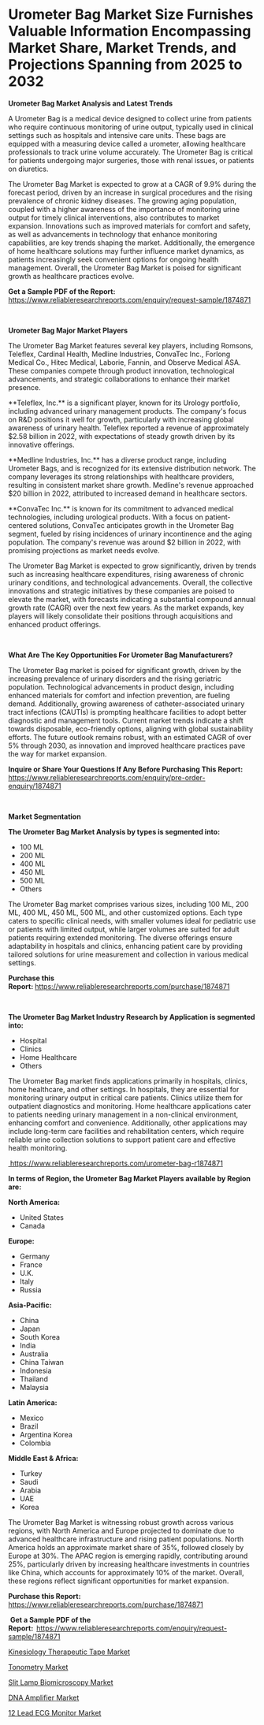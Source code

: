 <p><h1>Urometer Bag Market Size Furnishes Valuable Information Encompassing Market Share, Market Trends, and Projections Spanning from 2025 to 2032</h1></p><p><strong>Urometer Bag Market Analysis and Latest Trends</strong></p>
<p><p>A Urometer Bag is a medical device designed to collect urine from patients who require continuous monitoring of urine output, typically used in clinical settings such as hospitals and intensive care units. These bags are equipped with a measuring device called a urometer, allowing healthcare professionals to track urine volume accurately. The Urometer Bag is critical for patients undergoing major surgeries, those with renal issues, or patients on diuretics.</p><p>The Urometer Bag Market is expected to grow at a CAGR of 9.9% during the forecast period, driven by an increase in surgical procedures and the rising prevalence of chronic kidney diseases. The growing aging population, coupled with a higher awareness of the importance of monitoring urine output for timely clinical interventions, also contributes to market expansion. Innovations such as improved materials for comfort and safety, as well as advancements in technology that enhance monitoring capabilities, are key trends shaping the market. Additionally, the emergence of home healthcare solutions may further influence market dynamics, as patients increasingly seek convenient options for ongoing health management. Overall, the Urometer Bag Market is poised for significant growth as healthcare practices evolve.</p></p>
<p><strong>Get a Sample PDF of the Report:&nbsp;</strong> <a href="https://www.reliableresearchreports.com/enquiry/request-sample/1874871?utm_campaign=24&utm_medium=2&utm_source=Github&utm_content=ia&utm_term=04032025&utm_id=urometer-bag">https://www.reliableresearchreports.com/enquiry/request-sample/1874871</a></p>
<p>&nbsp;</p>
<p><strong>Urometer Bag Major Market Players</strong></p>
<p><p>The Urometer Bag Market features several key players, including Romsons, Teleflex, Cardinal Health, Medline Industries, ConvaTec Inc., Forlong Medical Co., Hitec Medical, Laborie, Fannin, and Observe Medical ASA. These companies compete through product innovation, technological advancements, and strategic collaborations to enhance their market presence.</p><p>**Teleflex, Inc.** is a significant player, known for its Urology portfolio, including advanced urinary management products. The company's focus on R&D positions it well for growth, particularly with increasing global awareness of urinary health. Teleflex reported a revenue of approximately $2.58 billion in 2022, with expectations of steady growth driven by its innovative offerings.</p><p>**Medline Industries, Inc.** has a diverse product range, including Urometer Bags, and is recognized for its extensive distribution network. The company leverages its strong relationships with healthcare providers, resulting in consistent market share growth. Medline's revenue approached $20 billion in 2022, attributed to increased demand in healthcare sectors.</p><p>**ConvaTec Inc.** is known for its commitment to advanced medical technologies, including urological products. With a focus on patient-centered solutions, ConvaTec anticipates growth in the Urometer Bag segment, fueled by rising incidences of urinary incontinence and the aging population. The company's revenue was around $2 billion in 2022, with promising projections as market needs evolve.</p><p>The Urometer Bag Market is expected to grow significantly, driven by trends such as increasing healthcare expenditures, rising awareness of chronic urinary conditions, and technological advancements. Overall, the collective innovations and strategic initiatives by these companies are poised to elevate the market, with forecasts indicating a substantial compound annual growth rate (CAGR) over the next few years. As the market expands, key players will likely consolidate their positions through acquisitions and enhanced product offerings.</p></p>
<p>&nbsp;</p>
<p><strong>What Are The Key Opportunities For Urometer Bag Manufacturers?</strong></p>
<p><p>The Urometer Bag market is poised for significant growth, driven by the increasing prevalence of urinary disorders and the rising geriatric population. Technological advancements in product design, including enhanced materials for comfort and infection prevention, are fueling demand. Additionally, growing awareness of catheter-associated urinary tract infections (CAUTIs) is prompting healthcare facilities to adopt better diagnostic and management tools. Current market trends indicate a shift towards disposable, eco-friendly options, aligning with global sustainability efforts. The future outlook remains robust, with an estimated CAGR of over 5% through 2030, as innovation and improved healthcare practices pave the way for market expansion.</p></p>
<p><strong>Inquire or Share Your Questions If Any Before Purchasing This Report:</strong> <a href="https://www.reliableresearchreports.com/enquiry/pre-order-enquiry/1874871?utm_campaign=24&utm_medium=2&utm_source=Github&utm_content=ia&utm_term=04032025&utm_id=urometer-bag">https://www.reliableresearchreports.com/enquiry/pre-order-enquiry/1874871</a></p>
<p>&nbsp;</p>
<p><strong>Market Segmentation</strong></p>
<p><strong>The Urometer Bag Market Analysis by types is segmented into:</strong></p>
<p><ul><li>100 ML</li><li>200 ML</li><li>400 ML</li><li>450 ML</li><li>500 ML</li><li>Others</li></ul></p>
<p><p>The Urometer Bag market comprises various sizes, including 100 ML, 200 ML, 400 ML, 450 ML, 500 ML, and other customized options. Each type caters to specific clinical needs, with smaller volumes ideal for pediatric use or patients with limited output, while larger volumes are suited for adult patients requiring extended monitoring. The diverse offerings ensure adaptability in hospitals and clinics, enhancing patient care by providing tailored solutions for urine measurement and collection in various medical settings.</p></p>
<p><strong>Purchase this Report:&nbsp;</strong><a href="https://www.reliableresearchreports.com/purchase/1874871?utm_campaign=24&utm_medium=2&utm_source=Github&utm_content=ia&utm_term=04032025&utm_id=urometer-bag">https://www.reliableresearchreports.com/purchase/1874871</a></p>
<p>&nbsp;</p>
<p><strong>The Urometer Bag Market Industry Research by Application is segmented into:</strong></p>
<p><ul><li>Hospital</li><li>Clinics</li><li>Home Healthcare</li><li>Others</li></ul></p>
<p><p>The Urometer Bag market finds applications primarily in hospitals, clinics, home healthcare, and other settings. In hospitals, they are essential for monitoring urinary output in critical care patients. Clinics utilize them for outpatient diagnostics and monitoring. Home healthcare applications cater to patients needing urinary management in a non-clinical environment, enhancing comfort and convenience. Additionally, other applications may include long-term care facilities and rehabilitation centers, which require reliable urine collection solutions to support patient care and effective health monitoring.</p></p>
<p><a href="https://www.reliableresearchreports.com/urometer-bag-r1874871?utm_campaign=24&utm_medium=2&utm_source=Github&utm_content=ia&utm_term=04032025&utm_id=urometer-bag">&nbsp;https://www.reliableresearchreports.com/urometer-bag-r1874871</a></p>
<p><strong>In terms of Region, the Urometer Bag Market Players available by Region are:</strong></p>
<p>
    <p> <strong> North America: </strong>
        <ul>
            <li>United States</li>
            <li>Canada</li>
        </ul>
        </p> 
    <p> <strong> Europe: </strong>
        <ul>
            <li>Germany</li>
            <li>France</li>
            <li>U.K.</li>
            <li>Italy</li>
            <li>Russia</li>
        </ul>
        </p> 
    <p> <strong> Asia-Pacific: </strong>
        <ul>
            <li>China</li>
            <li>Japan</li>
            <li>South Korea</li>
            <li>India</li>
            <li>Australia</li>
            <li>China Taiwan</li>
            <li>Indonesia</li>
            <li>Thailand</li>
            <li>Malaysia</li>
        </ul>
        </p> 
    <p> <strong> Latin America: </strong>
        <ul>
            <li>Mexico</li>
            <li>Brazil</li>
            <li>Argentina Korea</li>
            <li>Colombia</li>
        </ul>
        </p> 
    <p> <strong> Middle East & Africa: </strong>
        <ul>
            <li>Turkey</li>
            <li>Saudi</li>
            <li>Arabia</li>
            <li>UAE</li>
            <li>Korea</li>
        </ul>
    </p>
    </p>
<p><p>The Urometer Bag Market is witnessing robust growth across various regions, with North America and Europe projected to dominate due to advanced healthcare infrastructure and rising patient populations. North America holds an approximate market share of 35%, followed closely by Europe at 30%. The APAC region is emerging rapidly, contributing around 25%, particularly driven by increasing healthcare investments in countries like China, which accounts for approximately 10% of the market. Overall, these regions reflect significant opportunities for market expansion.</p></p>
<p><strong>Purchase this Report: </strong><a href="https://www.reliableresearchreports.com/purchase/1874871?utm_campaign=24&utm_medium=2&utm_source=Github&utm_content=ia&utm_term=04032025&utm_id=urometer-bag">https://www.reliableresearchreports.com/purchase/1874871</a></p>
<p>&nbsp;<strong>Get a Sample PDF of the Report:&nbsp;&nbsp;</strong><a href="https://www.reliableresearchreports.com/enquiry/request-sample/1874871?utm_campaign=24&utm_medium=2&utm_source=Github&utm_content=ia&utm_term=04032025&utm_id=urometer-bag">https://www.reliableresearchreports.com/enquiry/request-sample/1874871</a></p>
<p><strong></strong></p>
<p><p><a href="https://github.com/mohmodsiason/Market-Research-Report-List-1/blob/main/kinesiology-therapeutic-tape-market.md?utm_campaign=24&utm_medium=2&utm_source=Github&utm_content=ia&utm_term=04032025&utm_id=urometer-bag">Kinesiology Therapeutic Tape Market</a></p><p><a href="https://github.com/anggigpps/Market-Research-Report-List-1/blob/main/tonometry-market.md?utm_campaign=24&utm_medium=2&utm_source=Github&utm_content=ia&utm_term=04032025&utm_id=urometer-bag">Tonometry Market</a></p><p><a href="https://github.com/saoneubeh8/Market-Research-Report-List-1/blob/main/slit-lamp-biomicroscopy-market.md?utm_campaign=24&utm_medium=2&utm_source=Github&utm_content=ia&utm_term=04032025&utm_id=urometer-bag">Slit Lamp Biomicroscopy Market</a></p><p><a href="https://github.com/deyniphytic/Market-Research-Report-List-1/blob/main/dna-amplifier-market.md?utm_campaign=24&utm_medium=2&utm_source=Github&utm_content=ia&utm_term=04032025&utm_id=urometer-bag">DNA Amplifier Market</a></p><p><a href="https://github.com/sharphadan/Market-Research-Report-List-1/blob/main/12-lead-ecg-monitor-market.md?utm_campaign=24&utm_medium=2&utm_source=Github&utm_content=ia&utm_term=04032025&utm_id=urometer-bag">12 Lead ECG Monitor Market</a></p></p>